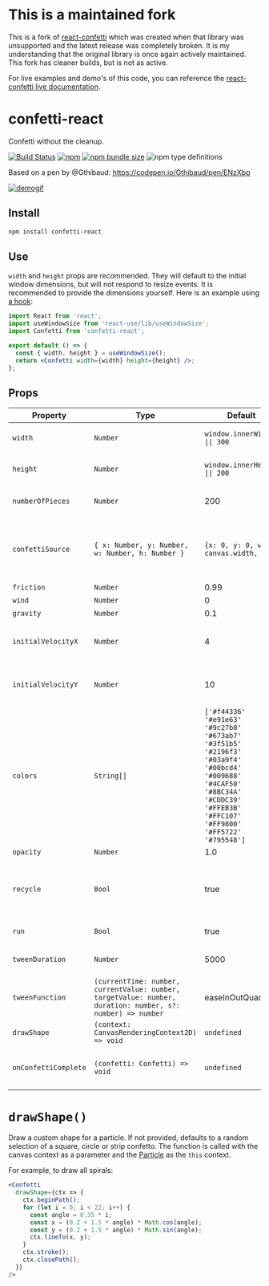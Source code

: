 # This is a maintained fork

This is a fork of [react-confetti](https://github.com/alampros/react-confetti) which was created when that library was unsupported and the latest release was completely broken. It is my understanding that the original library is once again actively maintained. This fork has cleaner builds, but is not as active.

For live examples and demo's of this code, you can reference the [react-confetti live documentation](https://alampros.github.io/react-confetti/).

# confetti-react

Confetti without the cleanup.

[![Build Status](https://travis-ci.org/rkuykendall/confetti-react.svg?branch=master)](https://travis-ci.org/rkuykendall/confetti-react)
[![npm](https://img.shields.io/npm/v/confetti-react.svg)](https://www.npmjs.com/package/confetti-react)
[![npm bundle size](https://img.shields.io/bundlephobia/min/confetti-react.svg)](https://bundlephobia.com/result?p=confetti-react)
![npm type definitions](https://img.shields.io/npm/types/confetti-react.svg)

Based on a pen by @Gthibaud: https://codepen.io/Gthibaud/pen/ENzXbp

[![demogif][2]][1]

[1]: http://rkuykendall.github.com/confetti-react
[2]: https://user-images.githubusercontent.com/796717/113315634-7d24f800-92db-11eb-9a01-4c83413a5756.png 'demo gif'

## Install

```sh
npm install confetti-react
```

## Use

`width` and `height` props are recommended. They will default to the initial window dimensions, but will not respond to
resize events. It is recommended to provide the dimensions yourself. Here is an example using
[a hook](https://github.com/streamich/react-use/blob/master/docs/useWindowSize.md):

```jsx
import React from 'react';
import useWindowSize from 'react-use/lib/useWindowSize';
import Confetti from 'confetti-react';

export default () => {
  const { width, height } = useWindowSize();
  return <Confetti width={width} height={height} />;
};
```

## Props

| Property             | Type                                                                                                       | Default                                                                                                                                                                                                                                                                            | Description                                                           |
| -------------------- | ---------------------------------------------------------------------------------------------------------- | ---------------------------------------------------------------------------------------------------------------------------------------------------------------------------------------------------------------------------------------------------------------------------------- | --------------------------------------------------------------------- |
| `width`              | `Number`                                                                                                   | `window.innerWidth \|\| 300`                                                                                                                                                                                                                                                       | Width of the `<canvas>` element.                                      |
| `height`             | `Number`                                                                                                   | `window.innerHeight \|\| 200`                                                                                                                                                                                                                                                      | Height of the `<canvas>` element.                                     |
| `numberOfPieces`     | `Number`                                                                                                   | 200                                                                                                                                                                                                                                                                                | Number of confetti pieces at one time.                                |
| `confettiSource`     | `{ x: Number, y: Number, w: Number, h: Number }`                                                           | `{x: 0, y: 0, w: canvas.width, h:0}`                                                                                                                                                                                                                                               | Rectangle where the confetti should spawn. Default is across the top. |
| `friction`           | `Number`                                                                                                   | 0.99                                                                                                                                                                                                                                                                               |                                                                       |
| `wind`               | `Number`                                                                                                   | 0                                                                                                                                                                                                                                                                                  |                                                                       |
| `gravity`            | `Number`                                                                                                   | 0.1                                                                                                                                                                                                                                                                                |                                                                       |
| `initialVelocityX`   | `Number`                                                                                                   | 4                                                                                                                                                                                                                                                                                  | How fast confetti is emitted horizontally                             |
| `initialVelocityY`   | `Number`                                                                                                   | 10                                                                                                                                                                                                                                                                                 | How fast confetti is emitted vertically                               |
| `colors`             | `String[]`                                                                                                 | `['#f44336'`</br>`'#e91e63'`</br>`'#9c27b0'`</br>`'#673ab7'`</br>`'#3f51b5'`</br>`'#2196f3'`</br>`'#03a9f4'`</br>`'#00bcd4'`</br>`'#009688'`</br>`'#4CAF50'`</br>`'#8BC34A'`</br>`'#CDDC39'`</br>`'#FFEB3B'`</br>`'#FFC107'`</br>`'#FF9800'`</br>`'#FF5722'`</br>`'#795548']`</br> | All available Colors for the confetti pieces.                         |
| `opacity`            | `Number`                                                                                                   | 1.0                                                                                                                                                                                                                                                                                |                                                                       |
| `recycle`            | `Bool`                                                                                                     | true                                                                                                                                                                                                                                                                               | Keep spawning confetti after `numberOfPieces` pieces have been shown. |
| `run`                | `Bool`                                                                                                     | true                                                                                                                                                                                                                                                                               | Run the animation loop                                                |
| `tweenDuration`      | `Number`                                                                                                   | 5000                                                                                                                                                                                                                                                                               | How fast the confetti is added                                        |
| `tweenFunction`      | `(currentTime: number, currentValue: number, targetValue: number, duration: number, s?: number) => number` | easeInOutQuad                                                                                                                                                                                                                                                                      | See [tween-functions](https://github.com/chenglou/tween-functions)    |
| `drawShape`          | `(context: CanvasRenderingContext2D) => void`                                                              | `undefined`                                                                                                                                                                                                                                                                        | See below                                                             |
| `onConfettiComplete` | `(confetti: Confetti) => void`                                                                             | `undefined`                                                                                                                                                                                                                                                                        | Called when all confetti has fallen off-canvas.                       |

# `drawShape()`

Draw a custom shape for a particle. If not provided, defaults to a random selection of a square, circle or strip
confetto. The function is called with the canvas context as a parameter and the [Particle](src/Particle.ts) as the
`this` context.

For example, to draw all spirals:

```jsx
<Confetti
  drawShape={ctx => {
    ctx.beginPath();
    for (let i = 0; i < 22; i++) {
      const angle = 0.35 * i;
      const x = (0.2 + 1.5 * angle) * Math.cos(angle);
      const y = (0.2 + 1.5 * angle) * Math.sin(angle);
      ctx.lineTo(x, y);
    }
    ctx.stroke();
    ctx.closePath();
  }}
/>
```
